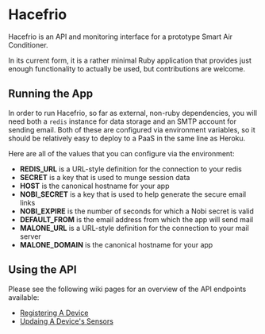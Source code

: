 # Hacefrio #

Hacefrio is an API and monitoring interface for a prototype Smart Air
Conditioner.

In its current form, it is a rather minimal Ruby application that provides
just enough functionality to actually be used, but contributions are welcome.

## Running the App ##

In order to run Hacefrio, so far as external, non-ruby dependencies, you will
need both a `redis` instance for data storage and an SMTP account for sending
email. Both of these are configured via environment variables, so it should be
relatively easy to deploy to a PaaS in the same line as Heroku.

Here are all of the values that you can configure via the environment:

* **REDIS_URL** is a URL-style definition for the connection to your redis
* **SECRET** is a key that is used to munge session data
* **HOST** is the canonical hostname for your app
* **NOBI_SECRET** is a key that is used to help generate the secure email links
* **NOBI_EXPIRE** is the number of seconds for which a Nobi secret is valid
* **DEFAULT_FROM** is the email address from which the app will send mail
* **MALONE_URL** is a URL-style definition for the connection to your mail server
* **MALONE_DOMAIN** is the canonical hostname for your app

## Using the API ##

Please see the following wiki pages for an overview of the API endpoints
available:

* [Registering A Device](https://github.com/ess/hacefrio/wiki/Register-A-Device)
* [Updaing A Device's Sensors](https://github.com/ess/hacefrio/wiki/Updating-A-Device%27s-Sensors)

